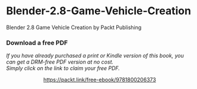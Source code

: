 # Blender-2.8-Game-Vehicle-Creation
Blender 2.8 Game Vehicle Creation by Packt Publishing
### Download a free PDF

 <i>If you have already purchased a print or Kindle version of this book, you can get a DRM-free PDF version at no cost.<br>Simply click on the link to claim your free PDF.</i>
<p align="center"> <a href="https://packt.link/free-ebook/9781800206373">https://packt.link/free-ebook/9781800206373 </a> </p>